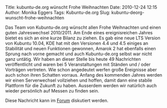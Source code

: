 Title: kubuntu-de.org wünscht Frohe Weihnachten
Date: 2010-12-24 12:15
Author: Monika Eggers
Tags: Kubuntu-de.org
Slug: kubuntu-deorg-wunscht-frohe-weihnachten


Das Team von Kubuntu-de.org wünscht allen Frohe Weihnachten und einen
guten Jahreswechsel 2010/2011. Am Ende eines ereignisreichen Jahres
bietet es sich an eine kurze Bilanz zu ziehen. Es gab eine neue LTS
Version von Kubuntu 10.04, KDE hat mit den Versionen 4.4 und 4.5 einiges
an Stabilität und neuen Funktionen gewonnen, Amarok 2 hat ebenfalls
einen Sprung nach vorne gemacht und auch Kubuntu-de.org selbst war nicht
ganz untätig. Wir haben an dieser Stelle bis heute 49 Nachrichten
veröffentlicht und waren bei 5 Veranstaltungen mit Ständen und / oder
Vorträgen vertreten. Wie schon angedeutet werfen große Ereignisse aber
auch schon ihren Schatten vorraus. Anfang des kommenden Jahres werden
wir einen Serverwechsel vollziehen und hoffen, damit dann eine stabile
Plattform für die Zukunft zu haben. Ausserdem werden wir natürlich auch
wieder persönlich auf Messen zu finden sein.



<!--break--><!--break-->

Diese Nachricht kann im
[Forum](http://forum.kubuntu-de.org/index.php?topic=14675.0 "http://forum.kubuntu-de.org/index.php?topic=14675.0")
diskutiert werden.



